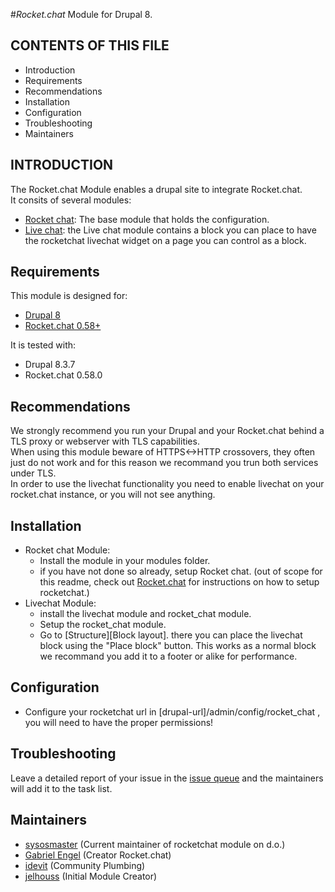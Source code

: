 #_Rocket.chat_ Module for Drupal 8.

CONTENTS OF THIS FILE
---------------------
   
 * Introduction
 * Requirements
 * Recommendations
 * Installation
 * Configuration
 * Troubleshooting
 * Maintainers

INTRODUCTION
------------

The Rocket.chat Module enables a drupal site to integrate Rocket.chat.  
It consits of several modules:

 - [Rocket chat](rocket_chat): The base module that holds the configuration.
 - [Live chat](livechat): the Live chat module contains a block you can place to
  have the rocketchat livechat widget on a page you can control as a block. 

 
Requirements
------------

This module is designed for:
 - [Drupal 8](https://www.drupal.org/project/drupal)
 - [Rocket.chat 0.58+](https://rocket.chat/)

It is tested with:
 - Drupal 8.3.7
 - Rocket.chat 0.58.0

Recommendations
---------------

We strongly recommend you run your Drupal and your Rocket.chat behind a TLS 
proxy or webserver with TLS capabilities.  
When using this module beware of HTTPS<->HTTP crossovers, they often just do not
 work and for this reason we recommand you trun both services under TLS.  
In order to use the livechat functionality you need to enable livechat on your 
rocket.chat instance, or you will not see anything.


Installation
------------

- Rocket chat Module: 
  - Install the module in your modules folder.
  - if you have not done so already, setup Rocket chat.   (out of scope for this 
    readme, check out [Rocket.chat](https://rocket.chat) for instructions on how to setup 
    rocketchat.)
- Livechat Module:
  - install the livechat module and rocket_chat module.
  - Setup the rocket_chat module.
  - Go to [Structure][Block layout]. there you can place the livechat block 
    using the "Place block" button.
    This works as a normal block we recommand you add it to a footer or alike 
    for performance.    

Configuration
-------------

- Configure your rocketchat url in [drupal-url]/admin/config/rocket_chat , you 
  will need to have the proper permissions! 
 
Troubleshooting
---------------
 
Leave a detailed report of your issue in the [issue queue](https://www.drupal.org/project/issues/search/2649818) and the maintainers will add it to the task list.
  
Maintainers
-----------
 
 - [sysosmaster](https://www.drupal.org/u/sysosmaster) (Current maintainer of 
   rocketchat module on d.o.)
 - [Gabriel Engel](https://www.drupal.org/u/gabriel-engel) (Creator Rocket.chat)
 - [idevit](https://www.drupal.org/u/idevit) (Community Plumbing)
 - [jelhouss](https://www.drupal.org/u/jelhouss) (Initial Module Creator)
 
